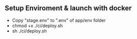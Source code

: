 ## Setup Enviroment & launch with docker

 - Copy "stage.env" to ".env" of app/env folder
 - chmod +x ./ci/deploy.sh
 - sh ./ci/deploy.sh
